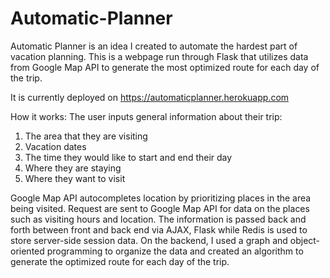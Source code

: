 # Automatic-Planner

Automatic Planner is an idea I created to automate the hardest part of vacation planning. This is a webpage run through Flask that utilizes
data from Google Map API to generate the most optimized route for each day of the trip.

It is currently deployed on https://automaticplanner.herokuapp.com

How it works:
The user inputs general information about their trip: 
1. The area that they are visiting
2. Vacation dates
3. The time they would like to start and end their day
4. Where they are staying
5. Where they want to visit

Google Map API autocompletes location by prioritizing places in the area being visited. Request are sent to Google Map API for data on the places such as visiting hours and location. The information is passed back and forth between front and back end via AJAX, Flask while Redis is used to store server-side session data. On the backend, I used a graph and object-oriented programming to organize the data and created an algorithm to generate the optimized route for each day of the trip. 
